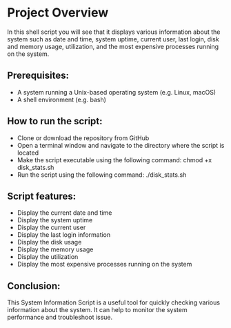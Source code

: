 # Project Overview
In this shell script you will see that it displays various information about the system such as date and time, system uptime, current user, last login, disk and memory usage, utilization, and the most expensive processes running on the system.

## Prerequisites:

- A system running a Unix-based operating system (e.g. Linux, macOS)
- A shell environment (e.g. bash)

## How to run the script:

- Clone or download the repository from GitHub
- Open a terminal window and navigate to the directory where the script is located
- Make the script executable using the following command: chmod +x disk_stats.sh
- Run the script using the following command: ./disk_stats.sh


## Script features:

- Display the current date and time
- Display the system uptime
- Display the current user
- Display the last login information
- Display the disk usage
- Display the memory usage
- Display the utilization
- Display the most expensive processes running on the system

## Conclusion:
This System Information Script is a useful tool for quickly checking various information about the system. It can help to monitor the system performance and troubleshoot issue.
